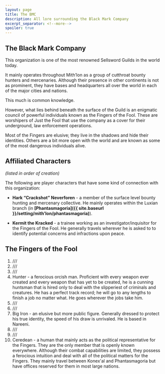 ```yaml
---
layout: page
title: The BMC
description: All lore surrounding the Black Mark Company
excerpt_separator: <!--more-->
spoiler: true
---
```


## The Black Mark Company

This organization is one of the most renowned Sellsword Guilds in the world today.

It mainly operates throughout Mith’lon as a group of cutthroat bounty hunters and mercenaries. Although their presence in other continents is not as prominent, they have bases and headquarters all over the world in each of the major cities and nations.

<!--more-->

This much is common knowledge.

However, what lies behind beneath the surface of the Guild is an enigmatic council of powerful individuals known as the Fingers of the Fool. These are worshipers of Just the Fool that use the company as a cover for their underground, law enforcement operations.

Most of the Fingers are elusive; they live in the shadows and hide their identities. Others are a bit more open with the world and are known as some of the most dangerous individuals alive.

## Affiliated Characters
*(listed in order of creation)*

The following are player characters that have some kind of connection with this organization:

- <strong>Hark “Crackshot” Neverforen</strong> - a member of the surface level bounty hunting and mercenary collective. He mainly operates within the Luxian branch (in <strong>[Phantasmagoria]({{ site.baseurl }}/setting/mith'lon/phantasmagoria)</strong>).

- <strong>Kermit the Kracked</strong> - a trainee working as an investigator/inquisitor for the Fingers of the Fool. He generally travels wherever he is asked to to identify potential concerns and infractions upon peace.

## The Fingers of the Fool
1. ///
2. ///
3. ///
4. Hunter - a ferocious orcish man. Proficient with every weapon ever created and every weapon that has yet to be created, he is a cunning huntsman that is hired only to deal with the slipperiest of criminals and creatures. He has a perfect track record; he will go to any lengths to finish a job no matter what. He goes wherever the jobs take him.
5. ///
6. ///
7. Big Iron - an elusive but more public figure. Generally dressed to protect his true identity, the speed of his draw is unrivaled. He is based in Nareeni. <!-- [Spoilers: “he’s” actually a human woman under the mask. She has technomagical cybernetic modifications in her body (mainly her eyes and right hand) and she uses a voice modulator to scramble her voice. She operates in the Luxian branch of the BMC. Her abilities are tied to her own, innate capabilities rather than her weapons, contrary to popular belief. The technomagical elements in her body were created by an adoptive father figure in her life named Mite Tinkerbottom. He is a very old, scraggly gnomish artificer (from the Two Fronts side quest) who contributed to the Luxian Independence War after being Chosen by Lorraine’s Wish. He was one of the first to begin development of technomagical equipment even if he didn’t know it at the time. The firearms he made were later acquired, reverse-engineered, and repurposed for use by the Fingers of the Fool. He remarried (after his ex-wife left to join Surrial’s forces as their tinkerer and was eventually prosecuted) and lives a somewhat reclusive life in Silva (with at least 3-4 generations succeeding him). He was a family friend to Big Iron and took her in when her parents either died or went missing (TBD). ] -->
8. ///
9. ///
10. Ceredean - a human that mainly acts as the political representative for the Fingers. They are the only member that is openly known everywhere. Although their combat capabilities are limited, they possess a ferocious intuition and deal with all of the political matters for the Fingers. They mainly travel between Konex'al and Phantasmagoria but have offices reserved for them in most large nations. <!-- Spoilers: he was one of the founding members of the BMC and Fingers. He has a +7 to INT and +6 to both WIS and CHA. -->
